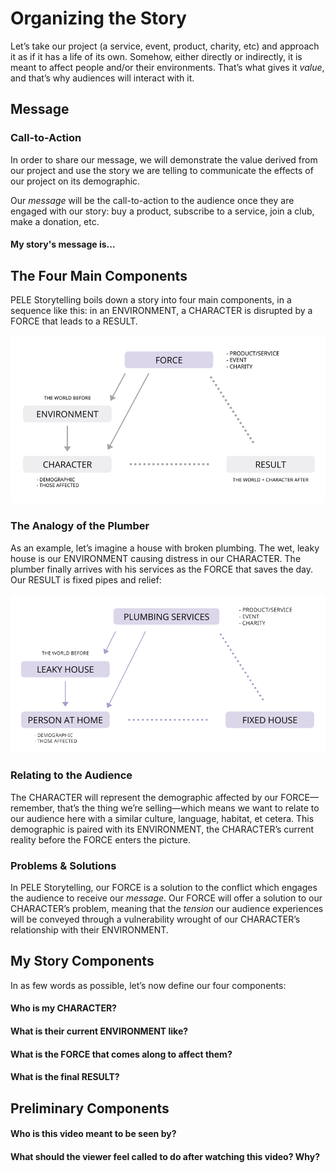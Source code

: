 # Organizing the Story
Let’s take our project (a service, event, product, charity, etc) and approach it as if it has a life of its own. Somehow, either directly or indirectly, it is meant to affect people and/or their environments. That’s what gives it *value*, and that’s why audiences will interact with it.

## Message
### Call-to-Action
In order to share our message, we will demonstrate the value derived from our project and use the story we are telling to communicate the effects of our project on its demographic. 

Our _message_ will be the call-to-action to the audience once they are engaged with our story: buy a product, subscribe to a service, join a club, make a donation, etc.

#### My story's message is...

## The Four Main Components
PELE Storytelling boils down a story into four main components, in a sequence like this: in an ENVIRONMENT, a CHARACTER is disrupted by a FORCE that leads to a RESULT.

![THE FOUR MAIN COMPONENTS DIAGRAM](/Content/img/2.png)

### The Analogy of the Plumber
As an example, let’s imagine a house with broken plumbing. The wet, leaky house is our ENVIRONMENT causing distress in our CHARACTER. The plumber finally arrives with his services as the FORCE that saves the day. Our RESULT is fixed pipes and relief:

![THE FOUR MAIN COMPONENTS DIAGRAM](/Content/img/1.png)

### Relating to the Audience
The CHARACTER will represent the demographic affected by our FORCE—remember, that’s the thing we’re selling—which means we want to relate to our audience here with a similar culture, language, habitat, et cetera. This demographic is paired with its ENVIRONMENT, the CHARACTER’s current reality before the FORCE enters the picture.

### Problems & Solutions
In PELE Storytelling, our FORCE is a solution to the conflict which engages the audience to receive our *message*. Our FORCE will offer a solution to our CHARACTER’s problem, meaning that the *tension* our audience experiences will be conveyed through a vulnerability wrought of our CHARACTER’s relationship with their ENVIRONMENT.

## My Story Components
In as few words as possible, let’s now define our four components:

#### Who is my CHARACTER?

#### What is their current ENVIRONMENT like?

#### What is the FORCE that comes along to affect them?

#### What is the final RESULT?

## Preliminary Components

#### Who is this video meant to be seen by?

#### What should the viewer feel called to do after watching this video? Why?